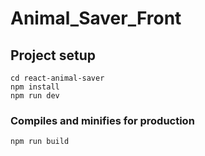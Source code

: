 # Animal_Saver_Front

## Project setup
```
cd react-animal-saver
npm install
npm run dev
```

### Compiles and minifies for production
```
npm run build
```
